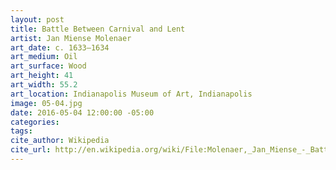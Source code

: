 ```yaml
---
layout: post
title: Battle Between Carnival and Lent
artist: Jan Miense Molenaer
art_date: c. 1633–1634
art_medium: Oil
art_surface: Wood
art_height: 41
art_width: 55.2
art_location: Indianapolis Museum of Art, Indianapolis
image: 05-04.jpg
date: 2016-05-04 12:00:00 -05:00
categories:
tags:
cite_author: Wikipedia
cite_url: http://en.wikipedia.org/wiki/File:Molenaer,_Jan_Miense_-_Battle_Between_Carnival_and_Lent_-_Google_Art_Project.jpg
---
```

